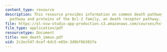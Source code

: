 ```yaml
---
content_type: resource
description: This resource provides information on common death pathway, mitochondrial
  pathway and proteins of the Bcl-2 family, an death receptor pathway.
file: https://ol-ocw-studio-app-production.s3.amazonaws.com/courses/hst-176-cellular-and-molecular-immunology-fall-2005/2c2ec5476cef6dc5e65e3d6bf6b381fa_mem_death_immun.pdf
file_type: application/pdf
resourcetype: Document
title: mem_death_immun.pdf
uid: 2c2ec547-6cef-6dc5-e65e-3d6bf6b381fa
---
```

